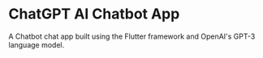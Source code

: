 # ChatGPT AI Chatbot App

<p>
A Chatbot chat app built using the Flutter framework and OpenAI's GPT-3 language model.
</p>

